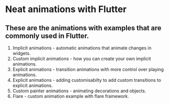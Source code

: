 # Neat animations with Flutter

## These are the animations with examples that are commonly used in Flutter. 

 1. Implicit animations - automatic animations that animate changes in
   widgets.
 2. Custom implicit animations - how you can create your own implicit
    animations.
 3. Explicit animations - transition animations with more control over
    playing animations.
 4. Explicit animations - adding customisabilty to add custom
    transitions to explicit animations.
 5. Custom painter animations - animating decorations and objects.
 6. Flare - custom animation example with flare framework.